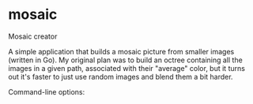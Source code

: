 # mosaic
Mosaic creator 

A simple application that builds a mosaic picture from smaller images (written in Go).
My original plan was to build an octree containing all the images in a given path, associated with their "average" color, but it turns out it's faster to just use random images and blend them a bit harder.

Command-line options:

